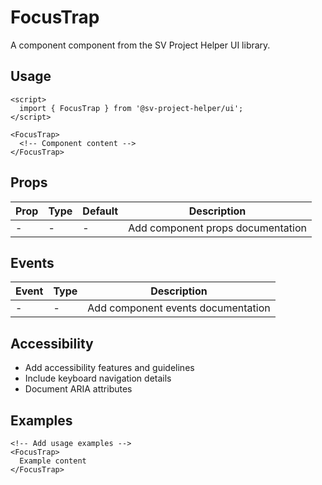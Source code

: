 # FocusTrap

A component component from the SV Project Helper UI library.

## Usage

```svelte
<script>
  import { FocusTrap } from '@sv-project-helper/ui';
</script>

<FocusTrap>
  <!-- Component content -->
</FocusTrap>
```

## Props

| Prop | Type | Default | Description |
|------|------|---------|-------------|
| - | - | - | Add component props documentation |

## Events

| Event | Type | Description |
|-------|------|-------------|
| - | - | Add component events documentation |

## Accessibility

- Add accessibility features and guidelines
- Include keyboard navigation details
- Document ARIA attributes

## Examples

```svelte
<!-- Add usage examples -->
<FocusTrap>
  Example content
</FocusTrap>
```